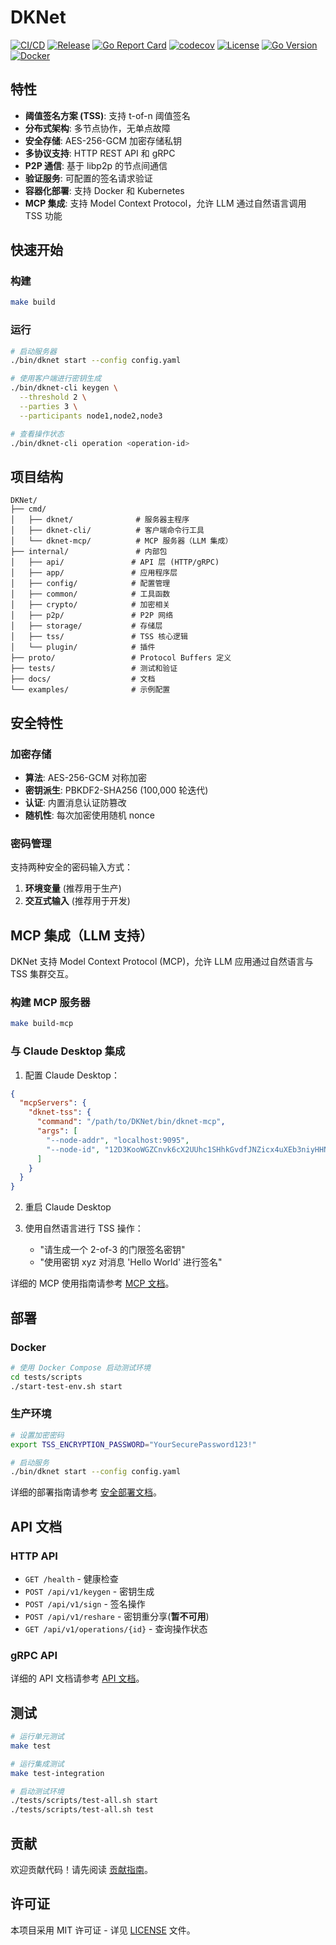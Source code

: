 # DKNet

[![CI/CD](https://github.com/dreamer-zq/DKNet/actions/workflows/ci.yml/badge.svg)](https://github.com/dreamer-zq/DKNet/actions/workflows/ci.yml)
[![Release](https://github.com/dreamer-zq/DKNet/actions/workflows/release.yml/badge.svg)](https://github.com/dreamer-zq/DKNet/actions/workflows/release.yml)
[![Go Report Card](https://goreportcard.com/badge/github.com/dreamer-zq/DKNet)](https://goreportcard.com/report/github.com/dreamer-zq/DKNet)
[![codecov](https://codecov.io/gh/dreamer-zq/DKNet/branch/main/graph/badge.svg)](https://codecov.io/gh/dreamer-zq/DKNet)
[![License](https://img.shields.io/badge/license-MIT-blue.svg)](LICENSE)
[![Go Version](https://img.shields.io/badge/go-1.23+-blue.svg)](https://golang.org/dl/)
[![Docker](https://img.shields.io/badge/docker-supported-blue.svg)](https://hub.docker.com/r/dreamer-zq/dknet)

## 特性

- **阈值签名方案 (TSS)**: 支持 t-of-n 阈值签名
- **分布式架构**: 多节点协作，无单点故障
- **安全存储**: AES-256-GCM 加密存储私钥
- **多协议支持**: HTTP REST API 和 gRPC
- **P2P 通信**: 基于 libp2p 的节点间通信
- **验证服务**: 可配置的签名请求验证
- **容器化部署**: 支持 Docker 和 Kubernetes
- **MCP 集成**: 支持 Model Context Protocol，允许 LLM 通过自然语言调用 TSS 功能

## 快速开始

### 构建

```bash
make build
```

### 运行

```bash
# 启动服务器
./bin/dknet start --config config.yaml

# 使用客户端进行密钥生成
./bin/dknet-cli keygen \
  --threshold 2 \
  --parties 3 \
  --participants node1,node2,node3

# 查看操作状态
./bin/dknet-cli operation <operation-id>
```

## 项目结构

```text
DKNet/
├── cmd/
│   ├── dknet/              # 服务器主程序
│   ├── dknet-cli/          # 客户端命令行工具
│   └── dknet-mcp/          # MCP 服务器（LLM 集成）
├── internal/               # 内部包
│   ├── api/               # API 层 (HTTP/gRPC)
│   ├── app/               # 应用程序层
│   ├── config/            # 配置管理
│   ├── common/            # 工具函数
│   ├── crypto/            # 加密相关
│   ├── p2p/               # P2P 网络
│   ├── storage/           # 存储层
│   ├── tss/               # TSS 核心逻辑
│   └── plugin/            # 插件
├── proto/                 # Protocol Buffers 定义
├── tests/                 # 测试和验证
├── docs/                  # 文档
└── examples/              # 示例配置
```

## 安全特性

### 加密存储

- **算法**: AES-256-GCM 对称加密
- **密钥派生**: PBKDF2-SHA256 (100,000 轮迭代)
- **认证**: 内置消息认证防篡改
- **随机性**: 每次加密使用随机 nonce

### 密码管理

支持两种安全的密码输入方式：

1. **环境变量** (推荐用于生产)
2. **交互式输入** (推荐用于开发)

## MCP 集成（LLM 支持）

DKNet 支持 Model Context Protocol (MCP)，允许 LLM 应用通过自然语言与 TSS 集群交互。

### 构建 MCP 服务器

```bash
make build-mcp
```

### 与 Claude Desktop 集成

1. 配置 Claude Desktop：

```json
{
  "mcpServers": {
    "dknet-tss": {
      "command": "/path/to/DKNet/bin/dknet-mcp",
      "args": [
        "--node-addr", "localhost:9095",
        "--node-id", "12D3KooWGZCnvk6cX2UUhc1SHhkGvdfJNZicx4uXEb3niyHHN7ch"
      ]
    }
  }
}
```

2. 重启 Claude Desktop

3. 使用自然语言进行 TSS 操作：
   - "请生成一个 2-of-3 的门限签名密钥"
   - "使用密钥 xyz 对消息 'Hello World' 进行签名"

详细的 MCP 使用指南请参考 [MCP 文档](docs/mcp-usage.md)。

## 部署

### Docker

```bash
# 使用 Docker Compose 启动测试环境
cd tests/scripts
./start-test-env.sh start
```

### 生产环境

```bash
# 设置加密密码
export TSS_ENCRYPTION_PASSWORD="YourSecurePassword123!"

# 启动服务
./bin/dknet start --config config.yaml
```

详细的部署指南请参考 [安全部署文档](docs/SECURITY.md)。

## API 文档

### HTTP API

- `GET /health` - 健康检查
- `POST /api/v1/keygen` - 密钥生成
- `POST /api/v1/sign` - 签名操作
- `POST /api/v1/reshare` - 密钥重分享(**暂不可用**)
- `GET /api/v1/operations/{id}` - 查询操作状态

### gRPC API

详细的 API 文档请参考 [API 文档](docs/api.md)。

## 测试

```bash
# 运行单元测试
make test

# 运行集成测试
make test-integration

# 启动测试环境
./tests/scripts/test-all.sh start
./tests/scripts/test-all.sh test
```

## 贡献

欢迎贡献代码！请先阅读 [贡献指南](CONTRIBUTING.md)。

## 许可证

本项目采用 MIT 许可证 - 详见 [LICENSE](LICENSE) 文件。
